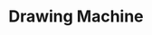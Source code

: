 ---
layout: post
title: Drawing Machine
description: >
  A page showing how regular markdown content is styled in Hydejack.
image: /assets/img/projects/3Dprinter/first_assembly.jpg
sitemap: false
---